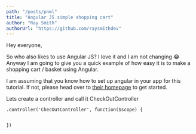 ```yaml
---
path: "/posts/pnml"
title: "Angular JS simple shopping cart"
author: "Ray Smith"
authorUrl: "https://github.com/raysmithdev"
---
```


Hey everyone,

So who also likes to use Angular JS? I love it and I am not changing :joy: Anyway I am going to give you a quick example of how easy it is to make a shopping cart / basket using Angular.

I am assuming that you know how to set up angular in your app for this tutorial. If not, please head over to [their homepage](https://angularjs.org/) to get started.

Lets create a controller and call it CheckOutController

```
.controller('ChecOutController', function($scope) {

	
})
```